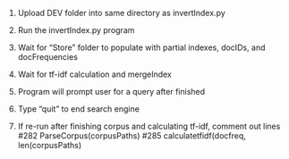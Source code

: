 1. Upload DEV folder into same directory as invertIndex.py

2. Run the invertIndex.py program

3. Wait for “Store” folder to populate with partial indexes, docIDs, and docFrequencies

4. Wait for tf-idf calculation and mergeIndex

5. Program will prompt user for a query after finished

6. Type “quit” to end search engine

7. If re-run after finishing corpus and calculating tf-idf, comment out lines
      #282 ParseCorpus(corpusPaths)
      #285 calculatetfidf(docfreq, len(corpusPaths)
